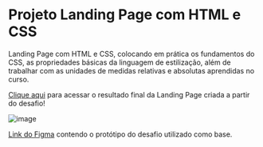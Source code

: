 # Projeto Landing Page com HTML e CSS

Landing Page com HTML e CSS, colocando em prática os fundamentos do CSS, as propriedades básicas da linguagem de estilização, além de trabalhar com as unidades de medidas relativas e absolutas aprendidas no curso.

[Clique aqui](https://hannaazevedo.github.io/trilha-css-desafio-01/) para acessar o resultado final da Landing Page criada a partir do desafio!

![image](https://user-images.githubusercontent.com/55519539/183538055-6cce606c-7d1d-4d15-a4be-ffeb5b37c956.png)


[Link do Figma](https://www.figma.com/file/3PiokoJj9IhGDnNiWAJbz7/DIO---Desafio-01?node-id=2%3A6) contendo o protótipo do desafio utilizado como base.

